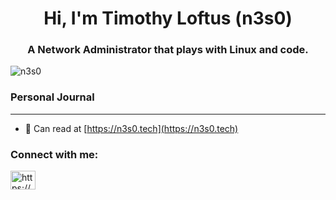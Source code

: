 <h1 align="center">Hi, I'm Timothy Loftus (n3s0)</h1>
<h3 align="center">A Network Administrator that plays with Linux and code.</h3>

<p align="left"> <img src="https://komarev.com/ghpvc/?username=n3s0&label=Profile%20views&color=0e75b6&style=flat" alt="n3s0" /> </p>

### Personal Journal
---
<!-- BLOG-POST-LIST:START -->
<!-- BLOG-POST-LIST:END -->

- 📝 Can read at [https://n3s0.tech](https://n3s0.tech)

<h3 align="left">Connect with me:</h3>
<p align="left">
<a href="/https://www.n3s0.tech/index.xml" target="blank"><img align="center" src="https://raw.githubusercontent.com/rahuldkjain/github-profile-readme-generator/master/src/images/icons/Social/rss.svg" alt="https://www.n3s0.tech/index.xml" height="30" width="40" /></a>
</p>

